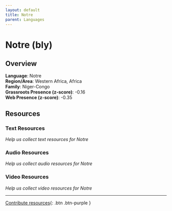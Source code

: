 ```yaml
---
layout: default
title: Notre
parent: Languages
---
```


# Notre (bly)

## Overview

**Language**: Notre  
**Region/Area**: Western Africa, Africa  
**Family**: Niger-Congo  
**Grassroots Presence (z-score)**: -0.16  
**Web Presence (z-score)**: -0.35  

## Resources

### Text Resources
*Help us collect text resources for Notre*

### Audio Resources
*Help us collect audio resources for Notre*

### Video Resources
*Help us collect video resources for Notre*

---

[Contribute resources](https://forms.office.com/e/1SfLJx3u1r){: .btn .btn-purple }
